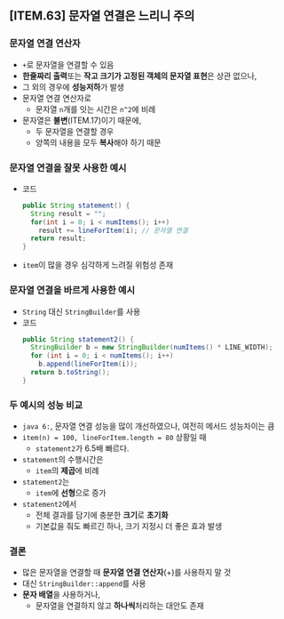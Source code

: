 ## [ITEM.63] 문자열 연결은 느리니 주의
### 문자열 연결 연산자
- `+`로 문자열을 연결할 수 있음
- **한줄짜리 출력**또는 **작고 크기가 고정된 객체의 문자열 표현**은 상관 없으나,
- 그 외의 경우에 **성능저하**가 발생
- 문자열 연결 연산자로
  - 문자열 `n`개를 잇는 시간은 `n^2`에 비례
- 문자열은 **불변**(ITEM.17)이기 때문에,
  - 두 문자열을 연결할 경우
  - 양쪽의 내용을 모두 **복사**해야 하기 때문

### 문자열 연결을 잘못 사용한 예시
- 코드
  ```java
  public String statement() {
    String result = "";
    for(int i = 0; i < numItems(); i++)
      result += lineForItem(i); // 문자열 연결
    return result;
  }
  ```
- `item`이 많을 경우 심각하게 느려질 위험성 존재

### 문자열 연결을 바르게 사용한 예시
- `String` 대신 `StringBuilder`를 사용
- 코드
  ```java
  public String statement2() {
    StringBuilder b = new StringBuilder(numItems() * LINE_WIDTH);
    for (int i = 0; i < numItems(); i++)
      b.append(lineForItem(i));
    return b.toString();
  }
  ```

### 두 예시의 성능 비교
- `java 6:`, 문자열 연결 성능을 많이 개선하였으나, 여전히 메서드 성능차이는 큼
- `item(n) = 100, lineForItem.length = 80` 상황일 때
  - `statement2`가 6.5배 빠르다.
- `statement`의 수행시간은
  - `item`의 **제곱**에 비례
- `statement2`는
  - `item`에 **선형**으로 증가
- `statement2`에서
  - 전체 결과를 담기에 충분한 **크기**로 **초기화**
  - 기본값을 줘도 빠르긴 하나, 크기 지정시 더 좋은 효과 발생


### 결론
- 많은 문자열을 연결할 때 **문자열 연결 연산자**(+)를 사용하지 말 것
- 대신 `StringBuilder::append`를 사용
- **문자 배열**을 사용하거나,
  - 문자열을 연결하지 않고 **하나씩**처리하는 대안도 존재
